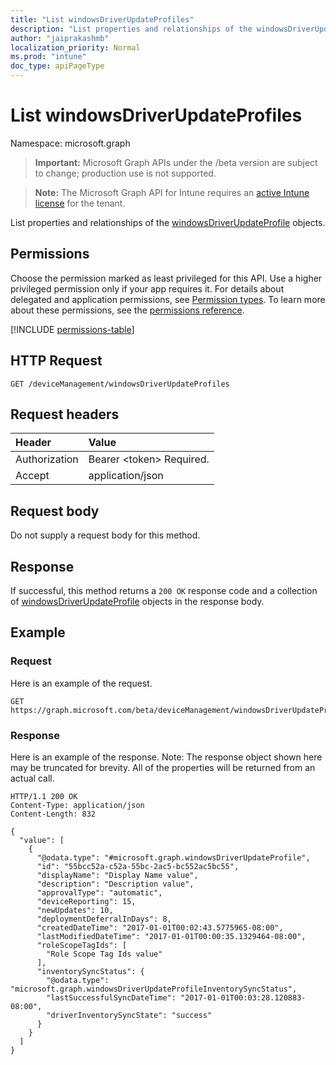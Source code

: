 ```yaml
---
title: "List windowsDriverUpdateProfiles"
description: "List properties and relationships of the windowsDriverUpdateProfile objects."
author: "jaiprakashmb"
localization_priority: Normal
ms.prod: "intune"
doc_type: apiPageType
---
```


# List windowsDriverUpdateProfiles

Namespace: microsoft.graph

> **Important:** Microsoft Graph APIs under the /beta version are subject to change; production use is not supported.

> **Note:** The Microsoft Graph API for Intune requires an [active Intune license](https://go.microsoft.com/fwlink/?linkid=839381) for the tenant.

List properties and relationships of the [windowsDriverUpdateProfile](../resources/intune-softwareupdate-windowsdriverupdateprofile.md) objects.

## Permissions
Choose the permission marked as least privileged for this API. Use a higher privileged permission only if your app requires it. For details about delegated and application permissions, see [Permission types](/graph/permissions-overview#permission-types). To learn more about these permissions, see the [permissions reference](/graph/permissions-reference).

<!-- { "blockType": "permissions", "name": "intune_softwareupdate_windowsdriverupdateprofile_list" } -->
[!INCLUDE [permissions-table](../includes/permissions/intune-softwareupdate-windowsdriverupdateprofile-list-permissions.md)]

## HTTP Request
<!-- {
  "blockType": "ignored"
}
-->
``` http
GET /deviceManagement/windowsDriverUpdateProfiles
```

## Request headers
|Header|Value|
|:---|:---|
|Authorization|Bearer &lt;token&gt; Required.|
|Accept|application/json|

## Request body
Do not supply a request body for this method.

## Response
If successful, this method returns a `200 OK` response code and a collection of [windowsDriverUpdateProfile](../resources/intune-softwareupdate-windowsdriverupdateprofile.md) objects in the response body.

## Example

### Request
Here is an example of the request.
``` http
GET https://graph.microsoft.com/beta/deviceManagement/windowsDriverUpdateProfiles
```

### Response
Here is an example of the response. Note: The response object shown here may be truncated for brevity. All of the properties will be returned from an actual call.
``` http
HTTP/1.1 200 OK
Content-Type: application/json
Content-Length: 832

{
  "value": [
    {
      "@odata.type": "#microsoft.graph.windowsDriverUpdateProfile",
      "id": "55bcc52a-c52a-55bc-2ac5-bc552ac5bc55",
      "displayName": "Display Name value",
      "description": "Description value",
      "approvalType": "automatic",
      "deviceReporting": 15,
      "newUpdates": 10,
      "deploymentDeferralInDays": 8,
      "createdDateTime": "2017-01-01T00:02:43.5775965-08:00",
      "lastModifiedDateTime": "2017-01-01T00:00:35.1329464-08:00",
      "roleScopeTagIds": [
        "Role Scope Tag Ids value"
      ],
      "inventorySyncStatus": {
        "@odata.type": "microsoft.graph.windowsDriverUpdateProfileInventorySyncStatus",
        "lastSuccessfulSyncDateTime": "2017-01-01T00:03:28.120883-08:00",
        "driverInventorySyncState": "success"
      }
    }
  ]
}
```

